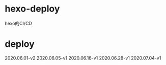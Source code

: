 # hexo-deploy
hexo的CI/CD

# deploy
2020.06.01-v2
2020.06.05-v1
2020.06.16-v1
2020.06.28-v1
2020.07.04-v1
